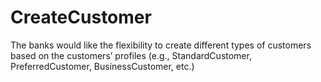# CreateCustomer
The banks would like the flexibility to create different types of customers based on the customers’ profiles (e.g., StandardCustomer, PreferredCustomer, BusinessCustomer, etc.)
